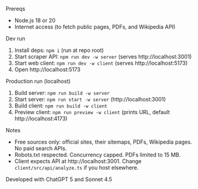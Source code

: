 Prereqs
- Node.js 18 or 20
- Internet access (to fetch public pages, PDFs, and Wikipedia API)

Dev run
1) Install deps: `npm i` (run at repo root)
2) Start scraper API: `npm run dev -w server` (serves http://localhost:3001)
3) Start web client: `npm run dev -w client` (serves http://localhost:5173)
4) Open http://localhost:5173

Production run (localhost)
1) Build server: `npm run build -w server`
2) Start server: `npm run start -w server` (http://localhost:3001)
3) Build client: `npm run build -w client`
4) Preview client: `npm run preview -w client` (prints URL, default http://localhost:4173)

Notes
- Free sources only: official sites, their sitemaps, PDFs, Wikipedia pages. No paid search APIs.
- Robots.txt respected. Concurrency capped. PDFs limited to 15 MB.
- Client expects API at http://localhost:3001. Change `client/src/api/analyze.ts` if you host elsewhere.

Developed with ChatGPT 5 and Sonnet 4.5
